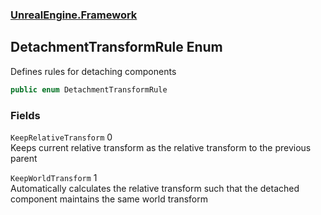 ### [UnrealEngine.Framework](./UnrealEngine-Framework.md 'UnrealEngine.Framework')
## DetachmentTransformRule Enum
Defines rules for detaching components  
```csharp
public enum DetachmentTransformRule
```
### Fields
<a name='DetachmentTransformRule-KeepRelativeTransform'></a>
`KeepRelativeTransform` 0  
Keeps current relative transform as the relative transform to the previous parent  
  
<a name='DetachmentTransformRule-KeepWorldTransform'></a>
`KeepWorldTransform` 1  
Automatically calculates the relative transform such that the detached component maintains the same world transform  
  

